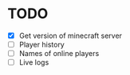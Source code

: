 # TODO

- [x] Get version of minecraft server
- [ ] Player history
- [ ] Names of online players
- [ ] Live logs
